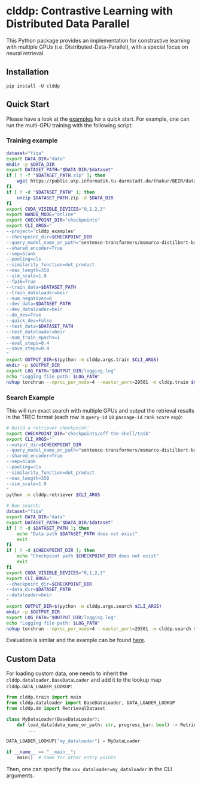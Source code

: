 # clddp: Contrastive Learning with Distributed Data Parallel

This Python package provides an implementation for constrastive learning with multiple GPUs (i.e. Distributed-Data-Parallel), with a special focus on neural retrieval.


## Installation
```pip install -U clddp```


## Quick Start
Please have a look at the [examples](examples) for a quick start. For example, one can run the multi-GPU training with the following script:

### Training example
```bash
dataset="fiqa"
export DATA_DIR="data"
mkdir -p $DATA_DIR
export DATASET_PATH="$DATA_DIR/$dataset"
if [ ! -f "$DATASET_PATH.zip" ]; then
    wget https://public.ukp.informatik.tu-darmstadt.de/thakur/BEIR/datasets/$dataset.zip -P $DATA_DIR
fi
if [ ! -d "$DATASET_PATH" ]; then
    unzip $DATASET_PATH.zip -d $DATA_DIR
fi
export CUDA_VISIBLE_DEVICES="0,1,2,3"
export WANDB_MODE="online"
export CHECKPOINT_DIR="checkpoints"
export CLI_ARGS="
--project="clddp_examples"
--checkpoint_dir=$CHECKPOINT_DIR
--query_model_name_or_path="sentence-transformers/msmarco-distilbert-base-tas-b"
--shared_encoder=True
--sep=blank
--pooling=cls
--similarity_function=dot_product
--max_length=350
--sim_scale=1.0
--fp16=True
--train_data=$DATASET_PATH
--train_dataloader=beir
--num_negatives=0
--dev_data=$DATASET_PATH
--dev_dataloader=beir
--do_dev=True
--quick_dev=False
--test_data=$DATASET_PATH
--test_dataloader=beir
--num_train_epochs=1
--eval_steps=0.4
--save_steps=0.4
"
export OUTPUT_DIR=$(python -m clddp.args.train $CLI_ARGS)
mkdir -p $OUTPUT_DIR
export LOG_PATH="$OUTPUT_DIR/logging.log"
echo "Logging file path: $LOG_PATH"
nohup torchrun --nproc_per_node=4 --master_port=29501 -m clddp.train $CLI_ARGS > $LOG_PATH &
```
### Search Example
This will run exact search with multiple GPUs and output the retrieval results in the TREC format (each row is `query-id` `Q0` `passage-id` `rank` `score` `exp`):
```bash
# Build a retriever checkpoint:
export CHECKPOINT_DIR="checkpoints/off-the-shell/tasb"
export CLI_ARGS="
--output_dir=$CHECKPOINT_DIR
--query_model_name_or_path="sentence-transformers/msmarco-distilbert-base-tas-b"
--shared_encoder=True
--sep=blank
--pooling=cls
--similarity_function=dot_product
--max_length=350
--sim_scale=1.0
"
python -m clddp.retriever $CLI_ARGS

# Run search:
dataset="fiqa"
export DATA_DIR="data"
export DATASET_PATH="$DATA_DIR/$dataset"
if [ ! -d $DATASET_PATH ]; then
    echo "Data path $DATASET_PATH does not exist"
    exit
fi
if [ ! -d $CHECKPOINT_DIR ]; then
    echo "Checkpoint path $CHECKPOINT_DIR does not exist"
    exit
fi
export CUDA_VISIBLE_DEVICES="0,1,2,3"
export CLI_ARGS="
--checkpoint_dir=$CHECKPOINT_DIR
--data_dir=$DATASET_PATH
--dataloader=beir
"
export OUTPUT_DIR=$(python -m clddp.args.search $CLI_ARGS)
mkdir -p $OUTPUT_DIR
export LOG_PATH="$OUTPUT_DIR/logging.log"
echo "Logging file path: $LOG_PATH"
nohup torchrun --nproc_per_node=4 --master_port=29501 -m clddp.search $CLI_ARGS > $LOG_PATH &
```
Evaluation is similar and the example can be found [here](examples/eval_fiqa.sh).

## Custom Data
For loading custom data, one needs to inherit the `clddp.dataloader.BaseDataLoader` and add it to the lookup map `clddp.DATA_LOADER_LOOKUP`:

```python
from clddp.train import main
from clddp.dataloader import BaseDataLoader, DATA_LOADER_LOOKUP
from clddp.dm import RetrievalDataset

class MyDataLoader(BaseDataLoader):
    def load_data(data_name_or_path: str, progress_bar: bool) -> RetrievalDataset:
        ...

DATA_LOADER_LOOKUP["my_dataloader"] = MyDataLoader

if __name__ == "__main__":
    main()  # Same for other entry points
```
Then, one can specify the `xxx_dataloader=my_dataloader` in the CLI arguments.